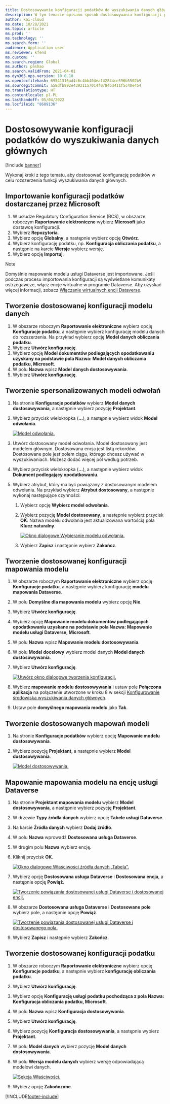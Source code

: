 ```yaml
---
title: Dostosowywanie konfiguracji podatków do wyszukiwania danych głównych
description: W tym temacie opisano sposób dostosowywania konfiguracji podatków w celu rozszerzenia funkcji wyszukiwania danych głównych.
author: kai-cloud
ms.date: 10/28/2021
ms.topic: article
ms.prod: ''
ms.technology: ''
ms.search.form: ''
audience: Application user
ms.reviewer: kfend
ms.custom: ''
ms.search.region: Global
ms.author: pashao
ms.search.validFrom: 2021-04-01
ms.dyn365.ops.version: 10.0.18
ms.openlocfilehash: 69541316ad4c6c4bb404ea142844ce596b5502b9
ms.sourcegitcommit: a58dfb892e43921157014f0784bd411f5c40e454
ms.translationtype: HT
ms.contentlocale: pl-PL
ms.lasthandoff: 05/04/2022
ms.locfileid: "8689136"
---
```

# <a name="customize-tax-configurations-for-master-data-lookup"></a>Dostosowywanie konfiguracji podatków do wyszukiwania danych głównych

[!include [banner](../includes/banner.md)]

Wykonaj kroki z tego tematu, aby dostosować konfigurację podatków w celu rozszerzenia funkcji wyszukiwania danych głównych.

## <a name="import-a-tax-configuration-provided-by-microsoft"></a>Importowanie konfiguracji podatków dostarczanej przez Microsoft

1. W usłudze Regulatory Configuration Service (RCS), w obszarze roboczym **Raportowanie elektroniczne** wybierz **Microsoft** jako dostawcę konfiguracji.
2. Wybierz **Repozytoria**.
3. Wybierz opcję **Globalny**, a następnie wybierz opcję **Otwórz**.
4. Wybierz konfigurację podatku, np. **Konfiguracja obliczania podatku**, a następnie na karcie **Wersje** wybierz wersję.
5. Wybierz opcję **Importuj**.

> [!NOTE]
> Domyślnie mapowanie modelu usługi Dataverse jest importowane. Jeśli podczas procesu importowania konfiguracji są wyświetlane komunikaty ostrzegawcze, włącz encje wirtualne w programie Dataverse. Aby uzyskać więcej informacji, zobacz [Włączanie wirtualnych encji Dataverse](../../fin-ops-core/dev-itpro/power-platform/enable-virtual-entities.md).

## <a name="create-a-customized-data-model-configuration"></a>Tworzenie dostosowanej konfiguracji modelu danych

1. W obszarze roboczym **Raportowanie elektroniczne** wybierz opcję **Konfiguracje podatku**, a następnie wybierz konfigurację modelu danych do rozszerzenia. Na przykład wybierz opcję **Model danych obliczania podatku**.
2. Wybierz **Utwórz konfigurację**.
3. Wybierz opcję **Model dokumentów podlegających opodatkowaniu uzyskany na podstawie pola Nazwa: Model danych obliczania podatku, Microsoft**.
4. W polu **Nazwa** wpisz **Model danych dostosowywania**.
5. Wybierz **Utwórz konfigurację**.

## <a name="create-customized-reference-models"></a>Tworzenie spersonalizowanych modeli odwołań

1. Na stronie **Konfiguracje podatków** wybierz **Model danych dostosowywania**, a następnie wybierz pozycję **Projektant**.
2. Wybierz przycisk wielokropka (**...**), a następnie wybierz widok **Model odwołania**.

    [![Model odwołania.](./media/pic2.png)](./media/pic2.png)

3. Utwórz dostosowany model odwołania. Model dostosowany jest modelem głównym. Dostosowana encja jest listą rekordów. Dostosowane pole jest polem ciągu, którego chcesz używać w wyszukiwaniach. Możesz dodać więcej pól według potrzeb.
4. Wybierz przycisk wielokropka (**...**), a następnie wybierz widok **Dokument podlegający opodatkowaniu**.
5. Wybierz atrybut, który ma być powiązany z dostosowanym modelem odwołania. Na przykład wybierz **Atrybut dostosowany**, a następnie wykonaj następujące czynności:

    1. Wybierz opcję **Wybierz model odwołania**.
    2. Wybierz pozycję **Model dostosowany**, a następnie wybierz przycisk **OK**. Nazwa modelu odwołania jest aktualizowana wartością pola **Klucz naturalny**.

        [![Okno dialogowe Wybieranie modelu odwołania.](./media/pic5.png)](./media/pic5.png)

    3. Wybierz **Zapisz** i następnie wybierz **Zakończ**.

## <a name="create-a-customized-model-mapping-configuration"></a>Tworzenie dostosowanej konfiguracji mapowania modelu

1. W obszarze roboczym **Raportowanie elektroniczne** wybierz opcję **Konfiguracje podatku**, a następnie wybierz konfigurację **modelu mapowania Dataverse**.
2. W polu **Domyślne dla mapowania modelu** wybierz opcję **Nie**.
3. Wybierz **Utwórz konfigurację**.
4. Wybierz opcję **Mapowanie modelu dokumentów podlegających opodatkowaniu uzyskane na podstawie pola Nazwa: Mapowanie modelu usługi Dataverse, Microsoft**.
5. W polu **Nazwa** wpisz **Mapowanie modelu dostosowywania**.
6. W polu **Model docelowy** wybierz model danych **Model danych dostosowywania**.
7. Wybierz **Utwórz konfigurację**.

    [![Utwórz okno dialogowe tworzenia konfiguracji.](./media/pic6.png)](./media/pic6.png)

8. Wybierz **mapowanie modelu dostosowywania** i ustaw pole **Połączona aplikacja** na połączenie utworzone w kroku 8 w sekcji [Konfigurowanie środowiska wyszukiwania danych głównych](tax-service-set-up-environment-master-data-lookup.md).
9. Ustaw pole **domyślnego mapowania modelu** jako **Tak**.

## <a name="create-customized-model-mappings"></a>Tworzenie dostosowanych mapowań modeli

1. Na stronie **Konfiguracje podatków** wybierz opcję **Mapowanie modelu dostosowywania**.
2. Wybierz pozycję **Projektant**, a następnie wybierz **Model dostosowywania**.

    [![Model dostosowywania.](./media/pic8.png)](./media/pic8.png)

## <a name="map-a-model-mapping-to-a-dataverse-entity"></a>Mapowanie mapowania modelu na encję usługi Dataverse

1. Na stronie **Projektant mapowania modelu** wybierz **Model dostosowywania**, a następnie wybierz pozycję **Projektant**.
2. W drzewie **Typy źródła danych** wybierz opcję **Tabele usługi Dataverse**.
3. Na karcie **Źródła danych** wybierz **Dodaj źródło**.
4. W polu **Nazwa** wprowadź **Dostosowana usługa Dataverse**.
5. W drugim polu **Nazwa** wybierz encję.
6. Kliknij przycisk **OK**.

    [![Okno dialogowe Właściwości źródła danych „Tabela”.](./media/pic9.png)](./media/pic9.png)

7. Wybierz opcję **Dostosowana usługa Dataverse** i **Dostosowana encja**, a następnie opcję **Powiąż**.

    [![Tworzenie powiązania dostosowanej usługi Dataverse i dostosowanej encji.](./media/pic10.png)](./media/pic10.png)

8. W obszarze **Dostosowana usługa Dataverse** i **Dostosowane pole** wybierz pole, a następnie opcję **Powiąż**.

    [![Tworzenie powiązania dostosowanej usługi Dataverse i dostosowanego pola.](./media/pic11.png)](./media/pic11.png)

9. Wybierz **Zapisz** i następnie wybierz **Zakończ**.

## <a name="create-a-customized-tax-configuration"></a>Tworzenie dostosowanej konfiguracji podatku

1. W obszarze roboczym **Raportowanie elektroniczne** wybierz opcję **Konfiguracje podatku**, a następnie wybierz **konfigurację obliczania podatku**.
2. Wybierz **Utwórz konfigurację**.
3. Wybierz opcję **Konfigurację usługi podatku pochodząca z pola Nazwa: Konfiguracja obliczania podatku, Microsoft**.
4. W polu **Nazwa** wpisz **Konfiguracja dostosowywania**.
5. Wybierz **Utwórz konfigurację**.
6. Wybierz pozycję **Konfiguracja dostosowywania**, a następnie wybierz **Projektant**.
7. W polu **Model danych** wybierz pozycję **Model danych dostosowywania**.
8. W polu **Wersja modelu danych** wybierz wersję odpowiadającą modelowi danych.

    [![Sekcja Właściwości.](./media/pic13.png)](./media/pic13.png)

9. Wybierz opcję **Zakończone**.

[!INCLUDE[footer-include](../../includes/footer-banner.md)]
